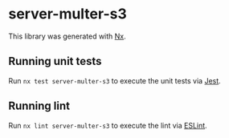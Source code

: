# server-multer-s3

This library was generated with [Nx](https://nx.dev).

## Running unit tests

Run `nx test server-multer-s3` to execute the unit tests via [Jest](https://jestjs.io).

## Running lint

Run `nx lint server-multer-s3` to execute the lint via [ESLint](https://eslint.org/).
